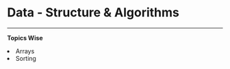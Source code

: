 # Data - Structure & Algorithms
<hr>
<p> <b> Topics Wise </b> </p>
<li>Arrays</li>
<li>Sorting</li>
